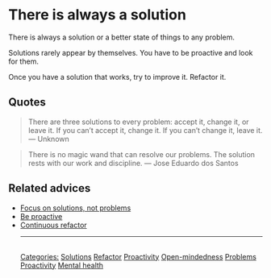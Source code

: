 # There is always a solution

There is always a solution or a better state of things to any problem.

Solutions rarely appear by themselves. You have to be proactive and look for them. 

Once you have a solution that works, try to improve it. Refactor it.

## Quotes

> There are three solutions to every problem: accept it, change it, or leave it. If you can’t accept it, change it. If you can’t change it, leave it. — Unknown

> There is no magic wand that can resolve our problems. The solution rests with our work and discipline. — Jose Eduardo dos Santos

## Related advices

- [Focus on solutions, not problems](../Focus%20on%20solutions,%20not%20problems/index.md)
- [Be proactive](../Be%20proactive/index.md)
- [Continuous refactor](../Continuous%20refactor/index.md)<hr/><br/>[Categories:](../Categories/index.md) [Solutions](../Categories/Solutions.md) [Refactor](../Categories/Refactor.md) [Proactivity](../Categories/Proactivity.md) [Open-mindedness](../Categories/Open-mindedness.md) [Problems](../Categories/Problems.md) [Proactivity](../Categories/Proactivity.md) [Mental health](../Categories/Mental%20health.md)